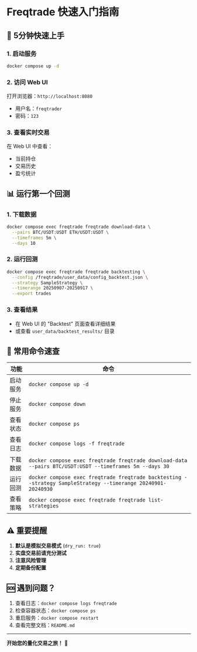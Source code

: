 # Freqtrade 快速入门指南

## 🚀 5分钟快速上手

### 1. 启动服务
```bash
docker compose up -d
```

### 2. 访问 Web UI
打开浏览器：`http://localhost:8080`
- 用户名：`freqtrader`
- 密码：`123`

### 3. 查看实时交易
在 Web UI 中查看：
- 当前持仓
- 交易历史
- 盈亏统计

## 📊 运行第一个回测

### 1. 下载数据
```bash
docker compose exec freqtrade freqtrade download-data \
  --pairs BTC/USDT:USDT ETH/USDT:USDT \
  --timeframes 5m \
  --days 10
```

### 2. 运行回测
```bash
docker compose exec freqtrade freqtrade backtesting \
  --config /freqtrade/user_data/config_backtest.json \
  --strategy SampleStrategy \
  --timerange 20250907-20250917 \
  --export trades
```

### 3. 查看结果
- 在 Web UI 的 "Backtest" 页面查看详细结果
- 或查看 `user_data/backtest_results/` 目录

## 🔧 常用命令速查

| 功能 | 命令 |
|------|------|
| 启动服务 | `docker compose up -d` |
| 停止服务 | `docker compose down` |
| 查看状态 | `docker compose ps` |
| 查看日志 | `docker compose logs -f freqtrade` |
| 下载数据 | `docker compose exec freqtrade freqtrade download-data --pairs BTC/USDT:USDT --timeframes 5m --days 30` |
| 运行回测 | `docker compose exec freqtrade freqtrade backtesting --strategy SampleStrategy --timerange 20240901-20240930` |
| 查看策略 | `docker compose exec freqtrade freqtrade list-strategies` |

## ⚠️ 重要提醒

1. **默认是模拟交易模式** (`dry_run: true`)
2. **实盘交易前请充分测试**
3. **注意风险管理**
4. **定期备份配置**

## 🆘 遇到问题？

1. 查看日志：`docker compose logs freqtrade`
2. 检查容器状态：`docker compose ps`
3. 重启服务：`docker compose restart`
4. 查看完整文档：`README.md`

---
**开始您的量化交易之旅！** 🎯
